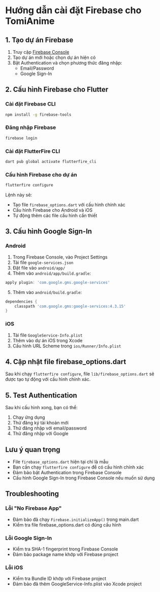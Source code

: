 # Hướng dẫn cài đặt Firebase cho TomiAnime

## 1. Tạo dự án Firebase

1. Truy cập [Firebase Console](https://console.firebase.google.com/)
2. Tạo dự án mới hoặc chọn dự án hiện có
3. Bật Authentication và chọn phương thức đăng nhập:
   - Email/Password
   - Google Sign-In

## 2. Cấu hình Firebase cho Flutter

### Cài đặt Firebase CLI
```bash
npm install -g firebase-tools
```

### Đăng nhập Firebase
```bash
firebase login
```

### Cài đặt FlutterFire CLI
```bash
dart pub global activate flutterfire_cli
```

### Cấu hình Firebase cho dự án
```bash
flutterfire configure
```

Lệnh này sẽ:
- Tạo file `firebase_options.dart` với cấu hình chính xác
- Cấu hình Firebase cho Android và iOS
- Tự động thêm các file cấu hình cần thiết

## 3. Cấu hình Google Sign-In

### Android
1. Trong Firebase Console, vào Project Settings
2. Tải file `google-services.json`
3. Đặt file vào `android/app/`
4. Thêm vào `android/app/build.gradle`:
```gradle
apply plugin: 'com.google.gms.google-services'
```

5. Thêm vào `android/build.gradle`:
```gradle
dependencies {
    classpath 'com.google.gms:google-services:4.3.15'
}
```

### iOS
1. Tải file `GoogleService-Info.plist`
2. Thêm vào dự án iOS trong Xcode
3. Cấu hình URL Scheme trong `ios/Runner/Info.plist`

## 4. Cập nhật file firebase_options.dart

Sau khi chạy `flutterfire configure`, file `lib/firebase_options.dart` sẽ được tạo tự động với cấu hình chính xác.

## 5. Test Authentication

Sau khi cấu hình xong, bạn có thể:
1. Chạy ứng dụng
2. Thử đăng ký tài khoản mới
3. Thử đăng nhập với email/password
4. Thử đăng nhập với Google

## Lưu ý quan trọng

- File `firebase_options.dart` hiện tại chỉ là mẫu
- Bạn cần chạy `flutterfire configure` để có cấu hình chính xác
- Đảm bảo bật Authentication trong Firebase Console
- Cấu hình Google Sign-In trong Firebase Console nếu muốn sử dụng

## Troubleshooting

### Lỗi "No Firebase App"
- Đảm bảo đã chạy `Firebase.initializeApp()` trong main.dart
- Kiểm tra file firebase_options.dart có đúng cấu hình

### Lỗi Google Sign-In
- Kiểm tra SHA-1 fingerprint trong Firebase Console
- Đảm bảo package name khớp với Firebase project

### Lỗi iOS
- Kiểm tra Bundle ID khớp với Firebase project
- Đảm bảo đã thêm GoogleService-Info.plist vào Xcode project
